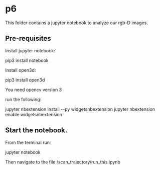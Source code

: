 # p6

This folder contains a jupyter notebook to analyze our rgb-D images.

## Pre-requisites

Install jupyter notebook:

  pip3 install notebook

Install open3d:

  pip3 install open3d

You need opencv version 3

run the following:

  jupyter nbextension install --py widgetsnbextension
  jupyter nbextension enable widgetsnbextension


## Start the notebook.
From the terminal run:

  jupyter notebook

Then navigate to the file /scan_trajectory/run_this.ipynb
